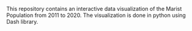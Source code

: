 This repository contains an interactive data visualization of the Marist Population from 2011 to 2020. The visualization is done in python using Dash library.
